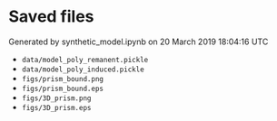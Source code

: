 # Saved files 


Generated by synthetic_model.ipynb on 20 March 2019 18:04:16 UTC

*  `data/model_poly_remanent.pickle` 
*  `data/model_poly_induced.pickle` 
*  `figs/prism_bound.png` 
*  `figs/prism_bound.eps` 
*  `figs/3D_prism.png` 
*  `figs/3D_prism.eps` 
